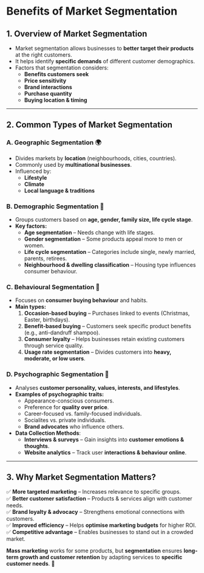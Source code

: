 # **Benefits of Market Segmentation**

## **1. Overview of Market Segmentation**
- Market segmentation allows businesses to **better target their products** at the right customers.
- It helps identify **specific demands** of different customer demographics.
- Factors that segmentation considers:
  - **Benefits customers seek**
  - **Price sensitivity**
  - **Brand interactions**
  - **Purchase quantity**
  - **Buying location & timing**

---

## **2. Common Types of Market Segmentation**

### **A. Geographic Segmentation** 🌍  
- Divides markets by **location** (neighbourhoods, cities, countries).
- Commonly used by **multinational businesses**.
- Influenced by:
  - **Lifestyle**
  - **Climate**
  - **Local language & traditions**

### **B. Demographic Segmentation** 👥  
- Groups customers based on **age, gender, family size, life cycle stage**.
- **Key factors:**
  - **Age segmentation** – Needs change with life stages.
  - **Gender segmentation** – Some products appeal more to men or women.
  - **Life cycle segmentation** – Categories include single, newly married, parents, retirees.
  - **Neighbourhood & dwelling classification** – Housing type influences consumer behaviour.

### **C. Behavioural Segmentation** 🛒  
- Focuses on **consumer buying behaviour** and habits.
- **Main types:**
  1. **Occasion-based buying** – Purchases linked to events (Christmas, Easter, birthdays).
  2. **Benefit-based buying** – Customers seek specific product benefits (e.g., anti-dandruff shampoo).
  3. **Consumer loyalty** – Helps businesses retain existing customers through service quality.
  4. **Usage rate segmentation** – Divides customers into **heavy, moderate, or low users**.

### **D. Psychographic Segmentation** 🧠  
- Analyses **customer personality, values, interests, and lifestyles**.
- **Examples of psychographic traits:**
  - Appearance-conscious consumers.
  - Preference for **quality over price**.
  - Career-focused vs. family-focused individuals.
  - Socialites vs. private individuals.
  - **Brand advocates** who influence others.
- **Data Collection Methods**:
  - **Interviews & surveys** – Gain insights into **customer emotions & thoughts**.
  - **Website analytics** – Track user **interactions & behaviour online**.

---

## **3. Why Market Segmentation Matters?**
✅ **More targeted marketing** – Increases relevance to specific groups.  
✅ **Better customer satisfaction** – Products & services align with customer needs.  
✅ **Brand loyalty & advocacy** – Strengthens emotional connections with customers.  
✅ **Improved efficiency** – Helps **optimise marketing budgets** for higher ROI.  
✅ **Competitive advantage** – Enables businesses to stand out in a crowded market.  

**Mass marketing** works for some products, but **segmentation** ensures **long-term growth and customer retention** by adapting services to **specific customer needs**. 🚀

